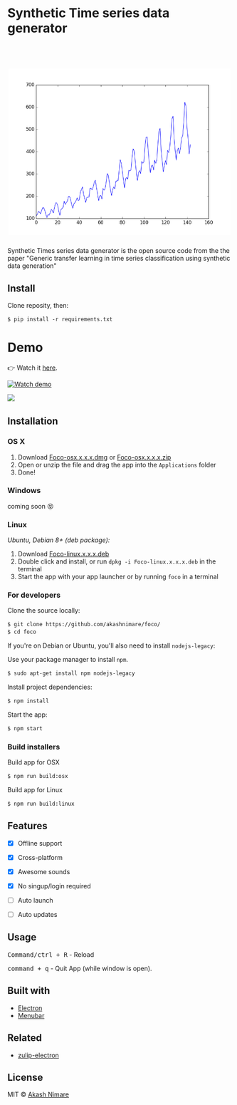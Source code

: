 # Synthetic Time series data generator
<h1 align="center">
  <br>
  <img src="https://github.com/YR234/SyntheticTSDataGenerator/blob/master/pictures/synthetic.png" alt="Synthetic" width="500">
</h1>
Synthetic Times series data generator is the open source code from the the paper "Generic transfer learning in time series classification using synthetic data generation"

## Install
Clone reposity, then:
```
$ pip install -r requirements.txt
```
# Demo
👉 Watch it <a href="https://www.youtube.com/watch?v=6SG2Mjpv8YE">here</a>.
<br>

[![Watch demo](https://cloud.githubusercontent.com/assets/2263909/18597112/0622a3b0-7c6a-11e6-897d-13f0aa36b6e4.png)](https://www.youtube.com/watch?v=6SG2Mjpv8YE)

<img src="https://j.gifs.com/BBqE8Y.gif">

## Installation
[FR]: https://github.com/akashnimare/foco/releases

### OS X

1. Download [Foco-osx.x.x.x.dmg][FR] or [Foco-osx.x.x.x.zip][FR]
2. Open or unzip the file and drag the app into the `Applications` folder
3. Done!

### Windows
coming soon :stuck_out_tongue_closed_eyes:

### Linux

*Ubuntu, Debian 8+ (deb package):*

1. Download [Foco-linux.x.x.x.deb][FR]
2. Double click and install, or run `dpkg -i Foco-linux.x.x.x.deb` in the terminal
3. Start the app with your app launcher or by running `foco` in a terminal


### For developers
Clone the source locally:

```sh
$ git clone https://github.com/akashnimare/foco/
$ cd foco
```
If you're on Debian or Ubuntu, you'll also need to install
`nodejs-legacy`:

Use your package manager to install `npm`.

```sh
$ sudo apt-get install npm nodejs-legacy
```

Install project dependencies:

```sh
$ npm install
```
Start the app:

```sh
$ npm start
```

### Build installers

Build app for OSX
```sh
$ npm run build:osx
```
Build app for Linux
```sh
$ npm run build:linux
```

## Features

- [x] Offline support
- [x] Cross-platform
- [x] Awesome sounds
- [x] No singup/login required
- [ ] Auto launch
- [ ] Auto updates


## Usage

<kbd>Command/ctrl + R</kbd> - Reload

<kbd>command + q</kbd> - Quit App (while window is open).

## Built with
- [Electron](https://electron.atom.io)
- [Menubar](https://github.com/maxogden/menubar)

## Related
- [zulip-electron](https://github.com/zulip/zulip-electron)

## License

MIT  © [Akash Nimare](http://akashnimare.in)
